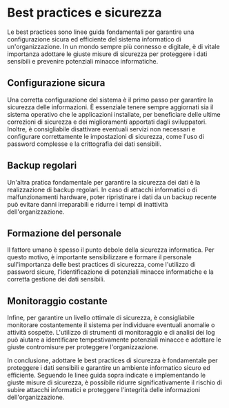 # Best practices e sicurezza

Le best practices sono linee guida fondamentali per garantire una configurazione sicura ed efficiente del sistema informatico di un'organizzazione. In un mondo sempre più connesso e digitale, è di vitale importanza adottare le giuste misure di sicurezza per proteggere i dati sensibili e prevenire potenziali minacce informatiche.

## Configurazione sicura

Una corretta configurazione del sistema è il primo passo per garantire la sicurezza delle informazioni. È essenziale tenere sempre aggiornati sia il sistema operativo che le applicazioni installate, per beneficiare delle ultime correzioni di sicurezza e dei miglioramenti apportati dagli sviluppatori. Inoltre, è consigliabile disattivare eventuali servizi non necessari e configurare correttamente le impostazioni di sicurezza, come l'uso di password complesse e la crittografia dei dati sensibili.

## Backup regolari

Un'altra pratica fondamentale per garantire la sicurezza dei dati è la realizzazione di backup regolari. In caso di attacchi informatici o di malfunzionamenti hardware, poter ripristinare i dati da un backup recente può evitare danni irreparabili e ridurre i tempi di inattività dell'organizzazione.

## Formazione del personale

Il fattore umano è spesso il punto debole della sicurezza informatica. Per questo motivo, è importante sensibilizzare e formare il personale sull'importanza delle best practices di sicurezza, come l'utilizzo di password sicure, l'identificazione di potenziali minacce informatiche e la corretta gestione dei dati sensibili.

## Monitoraggio costante

Infine, per garantire un livello ottimale di sicurezza, è consigliabile monitorare costantemente il sistema per individuare eventuali anomalie o attività sospette. L'utilizzo di strumenti di monitoraggio e di analisi dei log può aiutare a identificare tempestivamente potenziali minacce e adottare le giuste contromisure per proteggere l'organizzazione.

In conclusione, adottare le best practices di sicurezza è fondamentale per proteggere i dati sensibili e garantire un ambiente informatico sicuro ed efficiente. Seguendo le linee guida sopra indicate e implementando le giuste misure di sicurezza, è possibile ridurre significativamente il rischio di subire attacchi informatici e proteggere l'integrità delle informazioni dell'organizzazione.